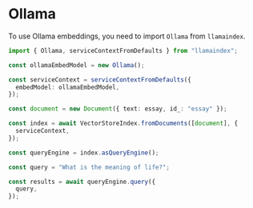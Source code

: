 # Ollama

To use Ollama embeddings, you need to import `Ollama` from `llamaindex`.

```ts
import { Ollama, serviceContextFromDefaults } from "llamaindex";

const ollamaEmbedModel = new Ollama();

const serviceContext = serviceContextFromDefaults({
  embedModel: ollamaEmbedModel,
});

const document = new Document({ text: essay, id_: "essay" });

const index = await VectorStoreIndex.fromDocuments([document], {
  serviceContext,
});

const queryEngine = index.asQueryEngine();

const query = "What is the meaning of life?";

const results = await queryEngine.query({
  query,
});
```

